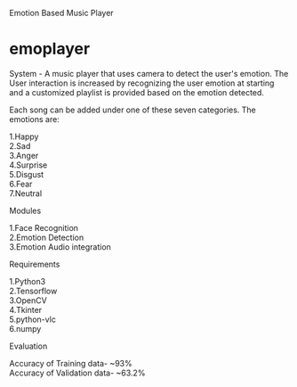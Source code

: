 Emotion Based Music Player
# emoplayer

System - A music player that uses camera to detect the user's emotion. The User interaction is increased by recognizing the user emotion at starting  and a customized playlist is provided based on the emotion detected.

Each song can be added under one of these  seven categories. The emotions are:

1.Happy   
2.Sad   
3.Anger   
4.Surprise  
5.Disgust   
6.Fear  
7.Neutral 


Modules

1.Face Recognition    
2.Emotion Detection   
3.Emotion Audio integration   


Requirements

1.Python3   
2.Tensorflow  
3.OpenCV    
4.Tkinter   
5.python-vlc  
6.numpy 


Evaluation

Accuracy of Training data- ~93%   
Accuracy of Validation data- ~63.2%

